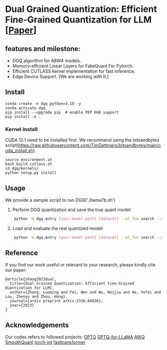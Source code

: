 # Dual Grained Quantization: Efficient Fine-Grained Quantization for LLM [[Paper](https://arxiv.org/abs/2310.04836)]

## features and milestone:
- DGQ algorithm for A8W4 models.
- Memory-efficient Linear Layers for FakeQuant For Pytorch.
- Efficient CUTLASS kernel implementation for fast inference. 
- Edge Device Support. [We are working with it.]


## Install 

```
conda create -n dgq python=3.10 -y
conda activate dgq
pip install --upgrade pip  # enable PEP 660 support
pip install -e .
```
### Kernel install 
CUDA 12.1 need to be installed first. We recommend using the bitsandbytes script(https://raw.githubusercontent.com/TimDettmers/bitsandbytes/main/cuda_install.sh).
```
source environment.sh
bash build_cutlass.sh
cd dgq/kernels/
python setup.py install
```
## Usage

We provide a sample script to run DGQ('./llama7b.sh')

1. Perform DGQ quantization and save the true quant model:
```bash
	python -m dgq.entry [your-model-path] [dataset] --wt_fun search --groupsize 128 --wbits 4 --smoothquant --w4w8 --kvquant --save_safetensors [path-to-save]
```
2. Load and evaluate the real quantized model:
```bash
	python -m dgq.entry [your-model-path] [dataset] --wt_fun search --groupsize 128 --wbits 4 --smoothquant --w4w8 --kvquant --load [path-to-save] --eval
```

## Reference

If you find our work useful or relevant to your research, please kindly cite our paper:

```
@article{zhang2023dual,
  title={Dual Grained Quantization: Efficient Fine-Grained Quantization for LLM},
  author={Zhang, Luoming and Fei, Wen and Wu, Weijia and He, Yefei and Lou, Zhenyu and Zhou, Hong},
  journal={arXiv preprint arXiv:2310.04836},
  year={2023}
}
```

## Acknowledgements

Our codes refers to followed projects:
[GPTQ](https://github.com/IST-DASLab/gptq)
[GPTQ-for-LLaMA](https://github.com/qwopqwop200/GPTQ-for-LLaMa/)
[AWQ](https://github.com/mit-han-lab/llm-awq)
[SmoothQuant](https://github.com/mit-han-lab/smoothquant)
[torch-int](https://github.com/Guangxuan-Xiao/torch-int)
[fasttransformer](https://github.com/NVIDIA/FasterTransformer)
